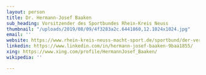 ```yaml
---
layout: person
title: Dr. Hermann-Josef Baaken
sub_heading: Vorsitzender des Sportbundes Rhein-Kreis Neuss
thumbnail: "/uploads/2019/08/09/4f3283a2c.6441860,12.1024x1024.jpg"
email: ''
website: https://www.rhein-kreis-neuss-macht-sport.de/sportbund/der-verband/gremien/vorstand/
linkedin: https://www.linkedin.com/in/hermann-josef-baaken-9baa1855/
xing: https://www.xing.com/profile/HermannJosef_Baaken/
wikipedia: ''

---
```

